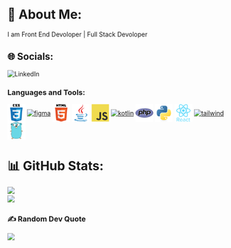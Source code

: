 # 💫 About Me:
I am Front End Devoloper | Full Stack Devoloper


## 🌐 Socials:
![LinkedIn](https://img.shields.io/badge/LinkedIn-%230077B5.svg?logo=linkedin&logoColor=white)

<h3 align="left">Languages and Tools:</h3>
<p align="left">
  <a href="https://www.w3schools.com/css/" target="_blank" rel="noreferrer" style="display: inline-block;">
    <img src="https://raw.githubusercontent.com/devicons/devicon/master/icons/css3/css3-original-wordmark.svg" alt="css3" width="40" height="40" style="vertical-align: middle;"/>
  </a> 
  <a href="https://www.figma.com/" target="_blank" rel="noreferrer" style="display: inline-block;">
    <img src="https://www.vectorlogo.zone/logos/figma/figma-icon.svg" alt="figma" width="40" height="40" style="vertical-align: middle;"/>
  </a> 
  <a href="https://www.w3.org/html/" target="_blank" rel="noreferrer" style="display: inline-block;">
    <img src="https://raw.githubusercontent.com/devicons/devicon/master/icons/html5/html5-original-wordmark.svg" alt="html5" width="40" height="40" style="vertical-align: middle;"/>
  </a> 
  <a href="https://www.java.com" target="_blank" rel="noreferrer" style="display: inline-block;">
    <img src="https://raw.githubusercontent.com/devicons/devicon/master/icons/java/java-original.svg" alt="java" width="40" height="40" style="vertical-align: middle;"/>
  </a> 
  <a href="https://developer.mozilla.org/en-US/docs/Web/JavaScript" target="_blank" rel="noreferrer" style="display: inline-block;">
    <img src="https://raw.githubusercontent.com/devicons/devicon/master/icons/javascript/javascript-original.svg" alt="javascript" width="40" height="40" style="vertical-align: middle;"/>
  </a> 
  <a href="https://kotlinlang.org" target="_blank" rel="noreferrer" style="display: inline-block;">
    <img src="https://www.vectorlogo.zone/logos/kotlinlang/kotlinlang-icon.svg" alt="kotlin" width="40" height="40" style="vertical-align: middle;"/>
  </a> 
  <a href="https://www.php.net" target="_blank" rel="noreferrer" style="display: inline-block;">
    <img src="https://raw.githubusercontent.com/devicons/devicon/master/icons/php/php-original.svg" alt="php" width="40" height="40" style="vertical-align: middle;"/>
  </a> 
  <a href="https://www.python.org" target="_blank" rel="noreferrer" style="display: inline-block;">
    <img src="https://raw.githubusercontent.com/devicons/devicon/master/icons/python/python-original.svg" alt="python" width="40" height="40" style="vertical-align: middle;"/>
  </a> 
  <a href="https://reactjs.org/" target="_blank" rel="noreferrer" style="display: inline-block;">
    <img src="https://raw.githubusercontent.com/devicons/devicon/master/icons/react/react-original-wordmark.svg" alt="react" width="40" height="40" style="vertical-align: middle;"/>
  </a> 
  <a href="https://tailwindcss.com/" target="_blank" rel="noreferrer" style="display: inline-block;">
    <img src="https://www.vectorlogo.zone/logos/tailwindcss/tailwindcss-icon.svg" alt="tailwind" width="40" height="40" style="vertical-align: middle;"/>
  </a> 
  <a href="https://golang.org/" target="_blank" rel="noreferrer" style="display: inline-block;">
    <img src="https://raw.githubusercontent.com/devicons/devicon/master/icons/go/go-original.svg" alt="golang" width="40" height="40" style="vertical-align: middle;"/>
  </a>
 
</p>




# 📊 GitHub Stats:
![](https://github-readme-streak-stats.herokuapp.com/?user=RndHanz&theme=tokyonight&hide_border=false)<br/>
![](https://github-readme-stats.vercel.app/api/top-langs/?username=RndHanz&theme=tokyonight&hide_border=false&include_all_commits=false&count_private=false&layout=compact)

### ✍️ Random Dev Quote
![](https://quotes-github-readme.vercel.app/api?type=horizontal&theme=radical)

<!-- Proudly created with GPRM ( https://gprm.itsvg.in ) -->
